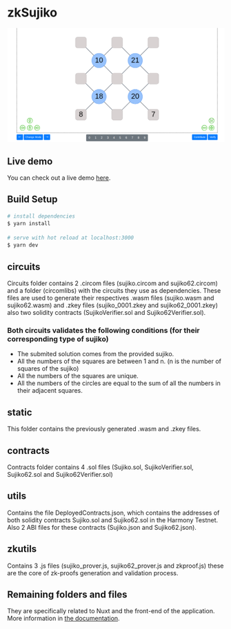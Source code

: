 # zkSujiko

<img src="./static/demo.png" width="600">

## Live demo
You can check out a live demo [here](https://zksujiko.netlify.app).

## Build Setup

```bash
# install dependencies
$ yarn install

# serve with hot reload at localhost:3000
$ yarn dev

```

## circuits

Circuits folder contains 2 .circom files (sujiko.circom and sujiko62.circom) and a folder (circomlibs) with the circuits they use as dependencies. These files are used to generate their respectives .wasm files (sujiko.wasm and sujiko62.wasm) and .zkey files (sujiko_0001.zkey and sujiko62_0001.zkey) also two solidity contracts (SujikoVerifier.sol and Sujiko62Verifier.sol).

### Both circuits validates the following conditions (for their corresponding type of sujiko)

* The submited solution comes from the provided sujiko.
* All the numbers of the squares are between 1 and n. (n is the number of squares of the sujiko)
* All the numbers of the squares are unique.
* All the numbers of the circles are equal to the sum of all the numbers in their adjacent squares.

## static

This folder contains the previously generated .wasm and .zkey files.

## contracts

Contracts folder contains 4 .sol files (Sujiko.sol, SujikoVerifier.sol, Sujiko62.sol and Sujiko62Verifier.sol)

## utils

Contains the file DeployedContracts.json, which contains the addresses of both solidity contracts Sujiko.sol and Sujiko62.sol in the Harmony Testnet. Also 2 ABI files for these contracts (Sujiko.json and Sujiko62.json).

## zkutils

Contains 3 .js files (sujiko_prover.js, sujiko62_prover.js and zkproof.js) these are the core of zk-proofs generation and validation process.

## Remaining folders and files

They are specifically related to Nuxt and the front-end of the application.
More information in [the documentation](https://nuxtjs.org/docs/2.x/directory-structure/).
